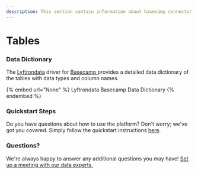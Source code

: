 ```yaml
---
description: This section contain information about basecamp connector tables information
---
```


# Tables

### Data Dictionary

The [Lyftrondata](https://www.lyftrondata.com/) driver for [Basecamp](None/)[ ](https://www.lyftrondata.com/integration/basecamp/)provides a detailed data dictionary of the tables with data types and column names.

{% embed url="None" %}
Lyftrondata Basecamp Data Dictionary
{% endembed %}

### Quickstart Steps

Do you have questions about how to use the platform? Don't worry; we've got you covered. Simply follow the quickstart instructions [here](../README.md).

### Questions? <a href="#questions" id="questions"></a>

We're always happy to answer any additional questions you may have! [Set up a meeting with our data experts.](https://www.lyftrondata.com/book-a-meeting/)


